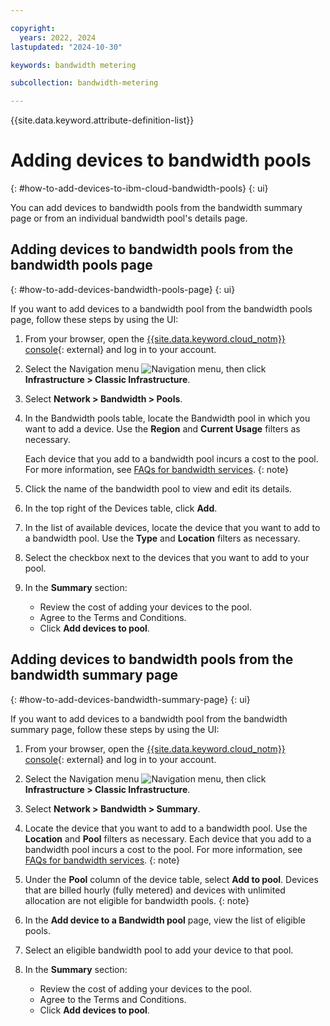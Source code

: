 ```yaml
---

copyright:
  years: 2022, 2024
lastupdated: "2024-10-30"

keywords: bandwidth metering

subcollection: bandwidth-metering

---
```


{{site.data.keyword.attribute-definition-list}}

# Adding devices to bandwidth pools
{: #how-to-add-devices-to-ibm-cloud-bandwidth-pools}
{: ui}

You can add devices to bandwidth pools from the bandwidth summary page or from an individual bandwidth pool's details page.

## Adding devices to bandwidth pools from the bandwidth pools page
{: #how-to-add-devices-bandwidth-pools-page}
{: ui}

If you want to add devices to a bandwidth pool from the bandwidth pools page, follow these steps by using the UI:

1. From your browser, open the [{{site.data.keyword.cloud_notm}} console](/login){: external} and log in to your account.
1. Select the Navigation menu ![Navigation menu](../icons/icon_hamburger.svg), then click **Infrastructure > Classic Infrastructure**.
1. Select **Network > Bandwidth > Pools**.
1. In the Bandwidth pools table, locate the Bandwidth pool in which you want to add a device. Use the **Region** and **Current Usage** filters as necessary.

   Each device that you add to a bandwidth pool incurs a cost to the pool. For more information, see [FAQs for bandwidth services](/docs/bandwidth-metering?topic=bandwidth-metering-faqs&interface=ui).
   {: note}   
   
1. Click the name of the bandwidth pool to view and edit its details. 
1. In the top right of the Devices table, click **Add**. 
1. In the list of available devices, locate the device that you want to add to a bandwidth pool. Use the **Type** and **Location** filters as necessary.
1. Select the checkbox next to the devices that you want to add to your pool. 
1. In the **Summary** section:
    - Review the cost of adding your devices to the pool.
    - Agree to the Terms and Conditions.
    - Click **Add devices to pool**.

## Adding devices to bandwidth pools from the bandwidth summary page
{: #how-to-add-devices-bandwidth-summary-page}
{: ui}

If you want to add devices to a bandwidth pool from the bandwidth summary page, follow these steps by using the UI:

1. From your browser, open the [{{site.data.keyword.cloud_notm}} console](/login){: external} and log in to your account.
1. Select the Navigation menu ![Navigation menu](../icons/icon_hamburger.svg), then click **Infrastructure > Classic Infrastructure**.
1. Select **Network > Bandwidth > Summary**.
1. Locate the device that you want to add to a bandwidth pool. Use the **Location** and **Pool** filters as necessary.
   Each device that you add to a bandwidth pool incurs a cost to the pool. For more information, see [FAQs for bandwidth services](/docs/bandwidth-metering?topic=bandwidth-metering-faqs).
   {: note}

1. Under the **Pool** column of the device table, select **Add to pool**.
   Devices that are billed hourly (fully metered) and devices with unlimited allocation are not eligible for bandwidth pools.
   {: note}

1. In the **Add device to a Bandwidth pool** page, view the list of eligible pools.
1. Select an eligible bandwidth pool to add your device to that pool.
1. In the **Summary** section:
    - Review the cost of adding your devices to the pool.
    - Agree to the Terms and Conditions.
    - Click **Add devices to pool**.
